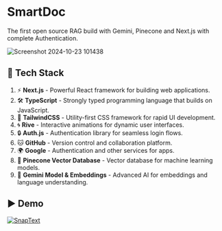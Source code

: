 # SmartDoc

The first open source RAG build with Gemini, Pinecone and Next.js with complete Authentication.

![Screenshot 2024-10-23 101438](https://github.com/user-attachments/assets/9afb2954-aa74-40cb-a970-c4b0fbd3e18a)

## 🚀 Tech Stack

1. ⚡ **Next.js** - Powerful React framework for building web applications.
2. 🛠️ **TypeScript** - Strongly typed programming language that builds on JavaScript.
3. 🎨 **TailwindCSS** - Utility-first CSS framework for rapid UI development.
4. 🌀 **Rive** - Interactive animations for dynamic user interfaces.
5. 🔒 **Auth.js** - Authentication library for seamless login flows.
6. 🐱 **GitHub** - Version control and collaboration platform.
7. 🌍 **Google** - Authentication and other services for apps.
8. 🧠 **Pinecone Vector Database** - Vector database for machine learning models.
9. 🤖 **Gemini Model & Embeddings** - Advanced AI for embeddings and language understanding.

## ▶️ Demo

[![SnapText](https://img.youtube.com/vi/9d-zrrcsEew/0.jpg)](https://www.youtube.com/watch?v=9d-zrrcsEew)
